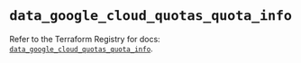 # `data_google_cloud_quotas_quota_info`

Refer to the Terraform Registry for docs: [`data_google_cloud_quotas_quota_info`](https://registry.terraform.io/providers/hashicorp/google-beta/5.27.0/docs/data-sources/google_cloud_quotas_quota_info).
